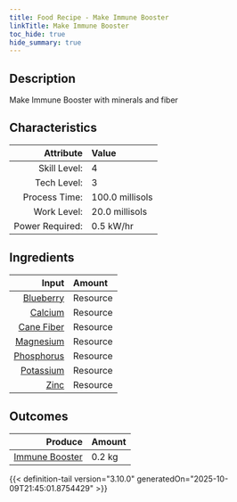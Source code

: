 ```yaml
---
title: Food Recipe - Make Immune Booster
linkTitle: Make Immune Booster
toc_hide: true
hide_summary: true
---
```

<!-- This is generated by the MarsSim HelpGenertor, do not edit. -->

## Description
Make Immune Booster with minerals and fiber 

## Characteristics

| Attribute      | Value |
|--------:|:------|
|Skill Level:|4|
|Tech Level:|3|
|Process Time:|100.0 millisols|
|Work Level:|20.0 millisols|
|Power Required:|0.5 kW/hr|

## Ingredients

| Input      | Amount |
|--------:|:------|
|[Blueberry](/docs/definitions/resource/blueberry)|Resource|0.02 kg|
|[Calcium](/docs/definitions/resource/calcium)|Resource|0.028 kg|
|[Cane Fiber](/docs/definitions/resource/cane-fiber)|Resource|0.1 kg|
|[Magnesium](/docs/definitions/resource/magnesium)|Resource|0.028 kg|
|[Phosphorus](/docs/definitions/resource/phosphorus)|Resource|0.07 kg|
|[Potassium](/docs/definitions/resource/potassium)|Resource|0.018 kg|
|[Zinc](/docs/definitions/resource/zinc)|Resource|0.01 kg|

## Outcomes


| Produce      | Amount |
|--------:|:------|
|[Immune Booster](/docs/definitions/resource/immune-booster)|0.2 kg|



{{< definition-tail version="3.10.0" generatedOn="2025-10-09T21:45:01.8754429" >}}



